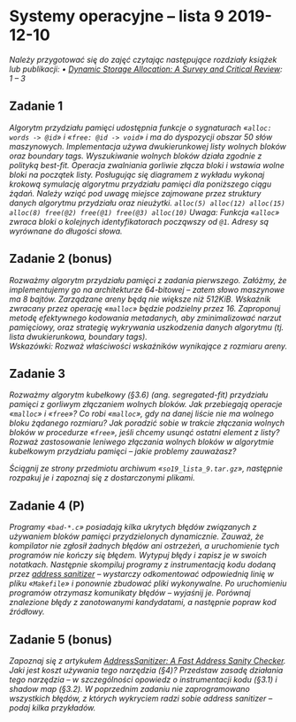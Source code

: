 # Systemy operacyjne – lista 9 2019-12-10

*Należy przygotować się do zajęć czytając następujące rozdziały książek lub publikacji: • [Dynamic Storage Allocation: A Survey and Critical Review](https://citeseerx.ist.psu.edu/viewdoc/summary?doi=10.1.1.47.275): 1 – 3*

## Zadanie 1

*Algorytm przydziału pamięci udostępnia funkcje o sygnaturach «`alloc: words -> @id`» i «`free: @id -> void`» i ma do dyspozycji obszar 50 słów maszynowych. Implementacja używa dwukierunkowej listy wolnych bloków oraz boundary tags. Wyszukiwanie wolnych bloków działa zgodnie z polityką best-fit. Operacja zwalniania gorliwie złącza bloki i wstawia wolne bloki na początek listy. Posługując się diagramem z wykładu wykonaj krokową symulację algorytmu przydziału pamięci dla poniższego ciągu żądań. Należy wziąć pod uwagę miejsce zajmowane przez struktury danych algorytmu przydziału oraz nieużytki.
`alloc(5) alloc(12) alloc(15) alloc(8) free(@2) free(@1) free(@3) alloc(10)`
Uwaga: Funkcja «`alloc`» zwraca bloki o kolejnych identyfikatorach począwszy od `@1`. Adresy są wyrównane do długości słowa.*

## Zadanie 2 (bonus)

*Rozważmy algorytm przydziału pamięci z zadania pierwszego. Załóżmy, że implementujemy go na architekturze 64-bitowej – zatem słowo maszynowe ma 8 bajtów. Zarządzane areny będą nie większe niż 512KiB. Wskaźnik zwracany przez operację «`malloc`» będzie podzielny przez 16. Zaproponuj metodę efektywnego kodowania metadanych, aby zminimalizować narzut pamięciowy, oraz strategię wykrywania uszkodzenia danych algorytmu (tj. lista dwukierunkowa, boundary tags).  
Wskazówki: Rozważ właściwości wskaźników wynikające z rozmiaru areny.*

## Zadanie 3

*Rozważmy algorytm kubełkowy (§3.6) (ang. segregated-fit) przydziału pamięci z gorliwym złączaniem wolnych bloków. Jak przebiegają operacje «`malloc`» i «`free`»? Co robi «`malloc`», gdy na danej liście nie ma wolnego bloku żądanego rozmiaru? Jak poradzić sobie w trakcie złączania wolnych bloków w procedurze «`free`», jeśli chcemy usunąć ostatni element z listy? Rozważ zastosowanie leniwego złączania wolnych bloków w algorytmie kubełkowym przydziału pamięci – jakie problemy zauważasz?*

*Ściągnij ze strony przedmiotu archiwum «`so19_lista_9.tar.gz`», następnie rozpakuj je i zapoznaj się z dostarczonymi plikami.*

## Zadanie 4 (P)

*Programy «`bad-*.c`» posiadają kilka ukrytych błędów związanych z używaniem bloków pamięci przydzielonych dynamicznie. Zauważ, że kompilator nie zgłosił żadnych błędów ani ostrzeżeń, a uruchomienie tych programów nie kończy się błędem. Wytypuj błędy i zapisz je w swoich notatkach.
Następnie skompiluj programy z instrumentacją kodu dodaną przez [address sanitizer](https://en.wikipedia.org/wiki/AddressSanitizer) – wystarczy odkomentować odpowiednią linię w pliku «`Makefile`» i ponownie zbudować pliki wykonywalne. Po uruchomieniu programów otrzymasz komunikaty błędów – wyjaśnij je. Porównaj znalezione błędy z zanotowanymi kandydatami, a następnie popraw kod źródłowy.*

## Zadanie 5 (bonus)

*Zapoznaj się z artykułem [AddressSanitizer: A Fast Address Sanity Checker](https://www.usenix.org/system/files/conference/atc12/atc12-final39.pdf). Jaki jest koszt używania tego narzędzia (§4)? Przedstaw zasadę działania tego narzędzia – w szczególności opowiedz o instrumentacji kodu (§3.1) i shadow map (§3.2). W poprzednim zadaniu nie zaprogramowano wszystkich błędów, z których wykryciem radzi sobie address sanitizer – podaj kilka przykładów.*
